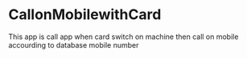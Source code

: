 # CallonMobilewithCard
This app is call app when card switch on machine then call on mobile accourding to database mobile number
